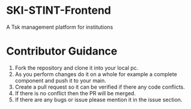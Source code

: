 # SKI-STINT-Frontend
A Tsk management platform for institutions

# Contributor Guidance

1) Fork the repository and clone it into your local pc.<br>
2) As you perform changes do it on a whole for example a complete component and push it to your main.
3) Create a pull request so it can be verified if there any code conflicts.
4) If there is no conflict then the PR will be merged.
5) If there are any bugs or issue please mention it in the issue section.
   
